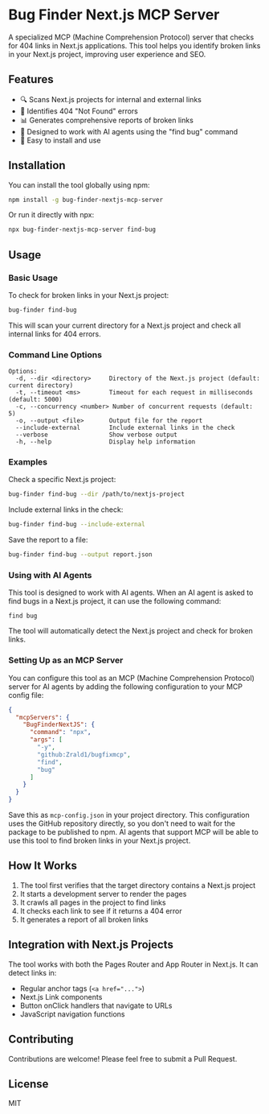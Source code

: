 # Bug Finder Next.js MCP Server

A specialized MCP (Machine Comprehension Protocol) server that checks for 404 links in Next.js applications. This tool helps you identify broken links in your Next.js project, improving user experience and SEO.

## Features

- 🔍 Scans Next.js projects for internal and external links
- 🚨 Identifies 404 "Not Found" errors
- 📊 Generates comprehensive reports of broken links
- 🤖 Designed to work with AI agents using the "find bug" command
- 🚀 Easy to install and use

## Installation

You can install the tool globally using npm:

```bash
npm install -g bug-finder-nextjs-mcp-server
```

Or run it directly with npx:

```bash
npx bug-finder-nextjs-mcp-server find-bug
```

## Usage

### Basic Usage

To check for broken links in your Next.js project:

```bash
bug-finder find-bug
```

This will scan your current directory for a Next.js project and check all internal links for 404 errors.

### Command Line Options

```
Options:
  -d, --dir <directory>     Directory of the Next.js project (default: current directory)
  -t, --timeout <ms>        Timeout for each request in milliseconds (default: 5000)
  -c, --concurrency <number> Number of concurrent requests (default: 5)
  -o, --output <file>       Output file for the report
  --include-external        Include external links in the check
  --verbose                 Show verbose output
  -h, --help                Display help information
```

### Examples

Check a specific Next.js project:

```bash
bug-finder find-bug --dir /path/to/nextjs-project
```

Include external links in the check:

```bash
bug-finder find-bug --include-external
```

Save the report to a file:

```bash
bug-finder find-bug --output report.json
```

### Using with AI Agents

This tool is designed to work with AI agents. When an AI agent is asked to find bugs in a Next.js project, it can use the following command:

```
find bug
```

The tool will automatically detect the Next.js project and check for broken links.

### Setting Up as an MCP Server

You can configure this tool as an MCP (Machine Comprehension Protocol) server for AI agents by adding the following configuration to your MCP config file:

```json
{
  "mcpServers": {
    "BugFinderNextJS": {
      "command": "npx",
      "args": [
        "-y",
        "github:Zrald1/bugfixmcp",
        "find",
        "bug"
      ]
    }
  }
}
```

Save this as `mcp-config.json` in your project directory. This configuration uses the GitHub repository directly, so you don't need to wait for the package to be published to npm. AI agents that support MCP will be able to use this tool to find broken links in your Next.js project.

## How It Works

1. The tool first verifies that the target directory contains a Next.js project
2. It starts a development server to render the pages
3. It crawls all pages in the project to find links
4. It checks each link to see if it returns a 404 error
5. It generates a report of all broken links

## Integration with Next.js Projects

The tool works with both the Pages Router and App Router in Next.js. It can detect links in:

- Regular anchor tags (`<a href="...">`)
- Next.js Link components
- Button onClick handlers that navigate to URLs
- JavaScript navigation functions

## Contributing

Contributions are welcome! Please feel free to submit a Pull Request.

## License

MIT

